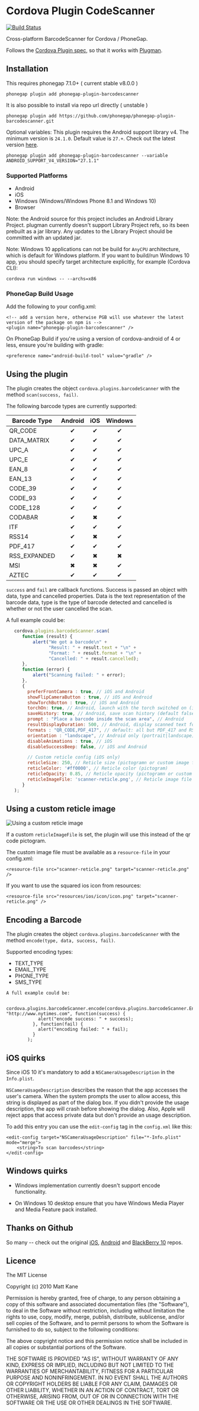 # Cordova Plugin CodeScanner

[![Build Status](https://travis-ci.org/phonegap/phonegap-plugin-barcodescanner.svg)](https://travis-ci.org/phonegap/phonegap-plugin-barcodescanner)

Cross-platform BarcodeScanner for Cordova / PhoneGap.

Follows the [Cordova Plugin spec](https://cordova.apache.org/docs/en/latest/plugin_ref/spec.html), so that it works with [Plugman](https://github.com/apache/cordova-plugman).

## Installation

This requires phonegap 7.1.0+ ( current stable v8.0.0 )

    phonegap plugin add phonegap-plugin-barcodescanner

It is also possible to install via repo url directly ( unstable )

    phonegap plugin add https://github.com/phonegap/phonegap-plugin-barcodescanner.git

Optional variables:
This plugin requires the Android support library v4. The minimum version is `24.1.0`. Default value is `27.+`. Check out the latest version [here](https://developer.android.com/topic/libraries/support-library/revisions.html).

```
phonegap plugin add phonegap-plugin-barcodescanner --variable ANDROID_SUPPORT_V4_VERSION="27.1.1"
```

### Supported Platforms

-   Android
-   iOS
-   Windows (Windows/Windows Phone 8.1 and Windows 10)
-   Browser

Note: the Android source for this project includes an Android Library Project.
plugman currently doesn't support Library Project refs, so its been
prebuilt as a jar library. Any updates to the Library Project should be
committed with an updated jar.

Note: Windows 10 applications can not be build for `AnyCPU` architecture, which is default for Windows platform. If you want to build/run Windows 10 app, you should specify target architecture explicitly, for example (Cordova CLI):

```
cordova run windows -- --archs=x86
```

### PhoneGap Build Usage

Add the following to your config.xml:

```
<!-- add a version here, otherwise PGB will use whatever the latest version of the package on npm is -->
<plugin name="phonegap-plugin-barcodescanner" />
```

On PhoneGap Build if you're using a version of cordova-android of 4 or less, ensure you're building with gradle:

```
<preference name="android-build-tool" value="gradle" />
```

## Using the plugin

The plugin creates the object `cordova.plugins.barcodeScanner` with the method `scan(success, fail)`.

The following barcode types are currently supported:

| Barcode Type | Android | iOS | Windows |
| ------------ | :-----: | :-: | :-----: |
| QR_CODE      |    ✔    |  ✔  |    ✔    |
| DATA_MATRIX  |    ✔    |  ✔  |    ✔    |
| UPC_A        |    ✔    |  ✔  |    ✔    |
| UPC_E        |    ✔    |  ✔  |    ✔    |
| EAN_8        |    ✔    |  ✔  |    ✔    |
| EAN_13       |    ✔    |  ✔  |    ✔    |
| CODE_39      |    ✔    |  ✔  |    ✔    |
| CODE_93      |    ✔    |  ✔  |    ✔    |
| CODE_128     |    ✔    |  ✔  |    ✔    |
| CODABAR      |    ✔    |  ✖  |    ✔    |
| ITF          |    ✔    |  ✔  |    ✔    |
| RSS14        |    ✔    |  ✖  |    ✔    |
| PDF_417      |    ✔    |  ✔  |    ✔    |
| RSS_EXPANDED |    ✔    |  ✖  |    ✖    |
| MSI          |    ✖    |  ✖  |    ✔    |
| AZTEC        |    ✔    |  ✔  |    ✔    |

`success` and `fail` are callback functions. Success is passed an object with data, type and cancelled properties. Data is the text representation of the barcode data, type is the type of barcode detected and cancelled is whether or not the user cancelled the scan.

A full example could be:

```js
   cordova.plugins.barcodeScanner.scan(
      function (result) {
          alert("We got a barcode\n" +
                "Result: " + result.text + "\n" +
                "Format: " + result.format + "\n" +
                "Cancelled: " + result.cancelled);
      },
      function (error) {
          alert("Scanning failed: " + error);
      },
      {
        preferFrontCamera : true, // iOS and Android
        showFlipCameraButton : true, // iOS and Android
        showTorchButton : true, // iOS and Android
        torchOn: true, // Android, launch with the torch switched on (if available)
        saveHistory: true, // Android, save scan history (default false)
        prompt : "Place a barcode inside the scan area", // Android
        resultDisplayDuration: 500, // Android, display scanned text for X ms. 0 suppresses it entirely, default 1500
        formats : "QR_CODE,PDF_417", // default: all but PDF_417 and RSS_EXPANDED
        orientation : "landscape", // Android only (portrait|landscape), default unset so it rotates with the device
        disableAnimations : true, // iOS
        disableSuccessBeep: false, // iOS and Android

        // Custom reticle config (iOS only)
        reticleSize: 250, // Reticle size (pictogramn or custom image file)
        reticleColor: '#ff0000', // Reticle color (pictogram)
        reticleOpacity: 0.85, // Reticle opacity (pictogramn or custom image file)
        reticleImageFile: 'scanner-reticle.png', // Reticle image file (squared, must be added as a resource-file)
      }
   );
```

[custom-reticle-image-screenshot]: custom-reticle-image.png "Using a custom reticle image"

## Using a custom reticle image

![Using a custom reticle image][custom-reticle-image-screenshot]

If a custom `reticleImageFile` is set, the plugin will use this instead of the qr code pictogram.

The custom image file must be available as a `resource-file` in your config.xml:

`<resource-file src="scanner-reticle.png" target="scanner-reticle.png" />`

If you want to use the squared ios icon from resources:

`<resource-file src="resources/ios/icon/icon.png" target="scanner-reticle.png" />`

## Encoding a Barcode

The plugin creates the object `cordova.plugins.barcodeScanner` with the method `encode(type, data, success, fail)`.

Supported encoding types:

-   TEXT_TYPE
-   EMAIL_TYPE
-   PHONE_TYPE
-   SMS_TYPE

```
A full example could be:

   cordova.plugins.barcodeScanner.encode(cordova.plugins.barcodeScanner.Encode.TEXT_TYPE, "http://www.nytimes.com", function(success) {
            alert("encode success: " + success);
          }, function(fail) {
            alert("encoding failed: " + fail);
          }
        );
```

## iOS quirks

Since iOS 10 it's mandatory to add a `NSCameraUsageDescription` in the `Info.plist`.

`NSCameraUsageDescription` describes the reason that the app accesses the user's camera.
When the system prompts the user to allow access, this string is displayed as part of the dialog box. If you didn't provide the usage description, the app will crash before showing the dialog. Also, Apple will reject apps that access private data but don't provide an usage description.

To add this entry you can use the `edit-config` tag in the `config.xml` like this:

```
<edit-config target="NSCameraUsageDescription" file="*-Info.plist" mode="merge">
    <string>To scan barcodes</string>
</edit-config>
```

## Windows quirks

-   Windows implementation currently doesn't support encode functionality.

-   On Windows 10 desktop ensure that you have Windows Media Player and Media Feature pack installed.

## Thanks on Github

So many -- check out the original [iOS](https://github.com/phonegap/phonegap-plugins/tree/DEPRECATED/iOS/BarcodeScanner), [Android](https://github.com/phonegap/phonegap-plugins/tree/DEPRECATED/Android/BarcodeScanner) and
[BlackBerry 10](https://github.com/blackberry/WebWorks-Community-APIs/tree/master/BB10-Cordova/BarcodeScanner) repos.

## Licence

The MIT License

Copyright (c) 2010 Matt Kane

Permission is hereby granted, free of charge, to any person obtaining a copy
of this software and associated documentation files (the "Software"), to deal
in the Software without restriction, including without limitation the rights
to use, copy, modify, merge, publish, distribute, sublicense, and/or sell
copies of the Software, and to permit persons to whom the Software is
furnished to do so, subject to the following conditions:

The above copyright notice and this permission notice shall be included in
all copies or substantial portions of the Software.

THE SOFTWARE IS PROVIDED "AS IS", WITHOUT WARRANTY OF ANY KIND, EXPRESS OR
IMPLIED, INCLUDING BUT NOT LIMITED TO THE WARRANTIES OF MERCHANTABILITY,
FITNESS FOR A PARTICULAR PURPOSE AND NONINFRINGEMENT. IN NO EVENT SHALL THE
AUTHORS OR COPYRIGHT HOLDERS BE LIABLE FOR ANY CLAIM, DAMAGES OR OTHER
LIABILITY, WHETHER IN AN ACTION OF CONTRACT, TORT OR OTHERWISE, ARISING FROM,
OUT OF OR IN CONNECTION WITH THE SOFTWARE OR THE USE OR OTHER DEALINGS IN
THE SOFTWARE.
